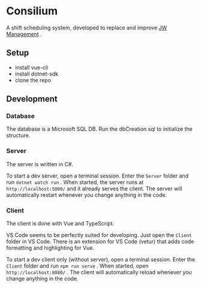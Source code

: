 # Consilium

A shift scheduling system, developed to replace and improve [JW Management](https://github.com/MarvinZeising/JWManagement) .

## Setup

* install vue-cli
* install dotnet-sdk
* clone the repo

## Development

### Database

The database is a Microsoft SQL DB.
Run the dbCreation.sql to initialize the structure.

### Server

The server is written in C#.

To start a dev server, open a terminal session.
Enter the `Server` folder and run `dotnet watch run` .
When started, the server runs at `http://localhost:5000/` and it already serves the client.
The server will automatically restart whenever you change anything in the code.

### Client

The client is done with Vue and TypeScript.

VS Code seems to be perfectly suited for developing.
Just open the `Client` folder in VS Code.
There is an extension for VS Code (vetur) that adds code formatting and highlighting for Vue.

To start a dev client only (without server), open a terminal session.
Enter the `Client` folder and run `npm run serve` .
When started, open `http://localhost:8080/` .
The client will automatically reload whenever you change anything in the code.
